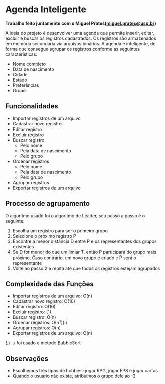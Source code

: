 # Agenda Inteligente
**Trabalho feito juntamente com o Miguel Prates(miguel.prates@usp.br)**

A ideia do projeto é desenvolver uma agenda que permite inserir, editar, excluir e buscar os registros cadastrados. Os registros são armazenados 
em memória secundária via arquivos binários. A agenda é inteligente, de forma que consegue agrupar os registros conforme as seguintes características:

- Nome completo
- Data de nascimento
- Cidade
- Estado
- Preferências
- Grupo

## Funcionalidades
- Importar registros de um arquivo
- Cadastrar novo registro
- Editar registro
- Excluir registro
- Buscar registro
  - Pelo nome
  - Pela data de nascimento
  - Pelo grupo
- Ordenar registros
  - Pelo nome
  - Pela data de nascimento
  - Pelo grupo
- Agrupar registros
- Exportar registros de um arquivo

## Processo de agrupamento
O algoritmo usado foi o algoritmo de Leader, seu passo a passo é o seguinte:
1. Escolha um registro para ser o primeiro grupo
2. Selecione o próximo registro P
3. Encontre a menor distância D entre P e os representantes dos grupos existentes
4. Se D for menor do que um limiar T, então P participará do grupo mais próximo. Caso contrário, um novo grupo é criado e P será o representante
5. Volte ao passo 2 e repita até que todos os registros estejam agrupados

## Complexidade das Funções
- Importar registros de um arquivo: O(n)
- Cadastrar novo registro: O(10)
- Editar registro: O(10)
- Excluir registro: (1)
- Buscar registro: O(n)
- Ordenar registros: O(n²)(.)
- Agrupar registros: O(n)
- Exportar registros de um arquivo: O(n)

(.) -> foi usado o método BubbleSort

## Observações
- Escolhemos três tipos de hobbies: jogar RPG, jogar FPS e jogar cartas
- Quando o usuario não existe, atribuimos o grupo dele ao -2
